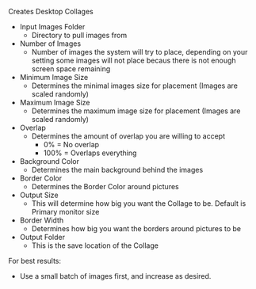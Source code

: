 Creates Desktop Collages 

- Input Images Folder
  - Directory to pull images from
- Number of Images 
  - Number of images the system will try to place, depending on your setting some images will not place becaus there is not enough screen space remaining
- Minimum Image Size
  - Determines the minimal images size for placement (Images are scaled randomly)
- Maximum Image Size
  - Determines the maximum image size for placement (Images are scaled randomly)
- Overlap
  - Determines the amount of overlap you are willing to accept 
    - 0% = No overlap
    - 100% = Overlaps everything
- Background Color
  - Determines the main background behind the images
- Border Color
  - Determines the Border Color around pictures
- Output Size
  - This will determine how big you want the Collage to be. Default is Primary monitor size
- Border Width
  - Determines how big you want the borders around pictures to be
- Output Folder
  - This is the save location of the Collage

For best results:
  - Use a small batch of images first, and increase as desired.


